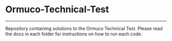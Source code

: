 # Ormuco-Technical-Test
----------------------

Repository containing solutions to the Ormuco Technical Test. Please read the docs in each folder for instructions on how to run each code.
